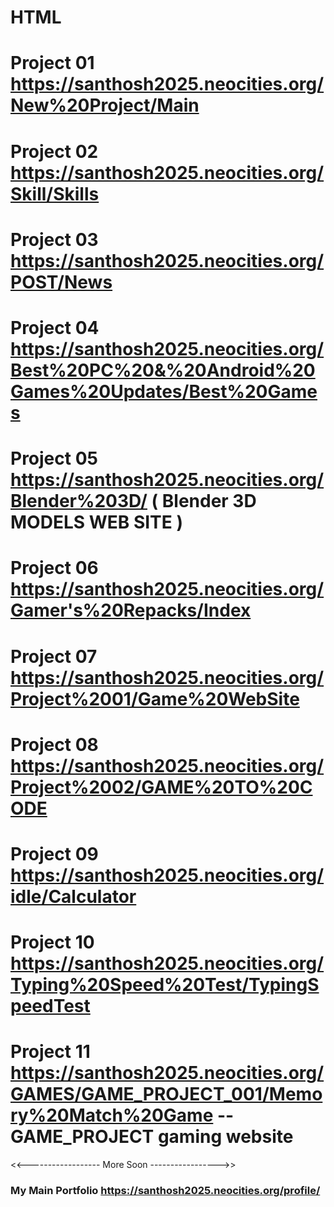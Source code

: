 # HTML

# Project 01   https://santhosh2025.neocities.org/New%20Project/Main

# Project 02   https://santhosh2025.neocities.org/Skill/Skills

# Project 03    https://santhosh2025.neocities.org/POST/News

# Project 04   https://santhosh2025.neocities.org/Best%20PC%20&%20Android%20Games%20Updates/Best%20Games

# Project 05   https://santhosh2025.neocities.org/Blender%203D/  ( Blender 3D MODELS WEB SITE )

# Project 06   https://santhosh2025.neocities.org/Gamer's%20Repacks/Index

# Project 07   https://santhosh2025.neocities.org/Project%2001/Game%20WebSite 

# Project 08   https://santhosh2025.neocities.org/Project%2002/GAME%20TO%20CODE

# Project 09   https://santhosh2025.neocities.org/idle/Calculator

# Project 10   https://santhosh2025.neocities.org/Typing%20Speed%20Test/TypingSpeedTest

# Project 11   https://santhosh2025.neocities.org/GAMES/GAME_PROJECT_001/Memory%20Match%20Game -- GAME_PROJECT gaming website





<<------------------ More Soon ----------------->>



### My Main Portfolio   https://santhosh2025.neocities.org/profile/
